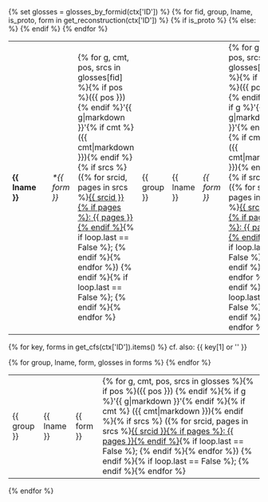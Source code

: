 <table>
{% set glosses = glosses_by_formid(ctx['ID']) %}
{% for fid, group, lname, is_proto, form in get_reconstruction(ctx['ID']) %}
<tr>
{% if is_proto %}
<td><strong>{{ lname }}</strong></td><td> </td>
<td>
<i>&ast;{{ form }}</i>
</td>
<td>
{% for g, cmt, pos, srcs in glosses[fid] %}{% if pos %}({{ pos }}) {% endif %}'{{ g|markdown }}'{% if cmt %} ({{ cmt|markdown }}){% endif %}{% if srcs %}
 ({% for srcid, pages in srcs %}<a href="../references.md#source-{{ srcid }}">{{ srcid }}{% if pages %}: {{ pages }}{% endif %}</a>{% if loop.last == False %}; {% endif %}{% endfor %})
{% endif %}{% if loop.last == False %}; {% endif %}{% endfor %}
</td>
{% else: %}
<td>{{ group }}</td><td>{{ lname }}</td><td><i>{{ form }}</i></td>
<td>
{% for g, cmt, pos, srcs in glosses[fid] %}{% if pos %}({{ pos }}) {% endif %}{% if g %}'{{ g|markdown }}'{% endif %}{% if cmt %} ({{ cmt|markdown }}){% endif %}{% if srcs %}
 ({% for srcid, pages in srcs %}<a href="../references.md#source-{{ srcid }}">{{ srcid }}{% if pages %}: {{ pages }}{% endif %}</a>{% if loop.last == False %}; {% endif %}{% endfor %})
{% endif %}{% if loop.last == False %}; {% endif %}{% endfor %}
</td>
{% endif %}
</tr>
{% endfor %}
</table>

{% for key, forms in get_cfs(ctx['ID']).items() %}
cf. also: {{ key[1] or '' }}
<table>
{% for group, lname, form, glosses in forms %}
<tr>
<td>{{ group }}</td>
<td>{{ lname }}</td>
<td>{{ form }}</td>
<td>
{% for g, cmt, pos, srcs in glosses %}{% if pos %}({{ pos }}) {% endif %}{% if g %}'{{ g|markdown }}'{% endif %}{% if cmt %} ({{ cmt|markdown }}){% endif %}{% if srcs %}
({% for srcid, pages in srcs %}<a href="../references.md#source-{{ srcid }}">{{ srcid }}{% if pages %}: {{ pages }}{% endif %}</a>{% if loop.last == False %}; {% endif %}{% endfor %})
{% endif %}{% if loop.last == False %}; {% endif %}{% endfor %}
</td>
</tr>
{% endfor %}
</table>
{% endfor %}
